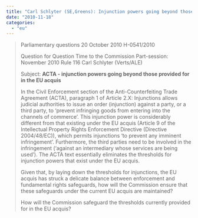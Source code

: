 ```yaml
---
title: "Carl Schlyter (SE,Greens): Injunction powers going beyond those provided for in the EU acquis"
date: "2010-11-18"
categories: 
  - "eu"
---
```


> Parliamentary questions 20 October 2010 H-0541/2010
> 
> Question for Question Time to the Commission Part-session: November 2010 Rule 116 Carl Schlyter (Verts/ALE)
> 
> Subject: **ACTA - injunction powers going beyond those provided for in the EU acquis**
> 
> In the Civil Enforcement section of the Anti-Counterfeiting Trade Agreement (ACTA), paragraph 1 of Article 2.X: Injunctions allows judicial authorities to issue an order (injunction) against a party, or a third party, to ‘prevent infringing goods from entering into the channels of commerce’. This injunction power is considerably different from that existing under the EU acquis (Article 9 of the Intellectual Property Rights Enforcement Directive (Directive 2004/48/EC)), which permits injunctions ‘to prevent any imminent infringement’. Furthermore, the third parties need to be involved in the infringement (‘against an intermediary whose services are being used’). The ACTA text essentially eliminates the thresholds for injunction powers that exist under the EU acquis.
> 
> Given that, by laying down the thresholds for injunctions, the EU acquis has struck a delicate balance between enforcement and fundamental rights safeguards, how will the Commission ensure that these safeguards under the current EU acquis are maintained?
> 
> How will the Commission safeguard the thresholds currently provided for in the EU acquis?
